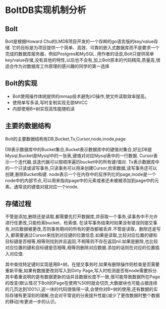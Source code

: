 # BoltDB实现机制分析

## Bolt
Bolt是根据Howard Chu的LMDB项目开发的一个存粹的go语言版的key/value存储.
它的目标是为项目提供一个简单、高效、可靠的嵌入式数据库而不是要求一个完成的数据库服务器，例如Postgres和MySQL.
用作者的话说,Bolt只提供简单key/value存储,没有其他的特性,以后也不会有,加上Bolt原本的代码精简,质量高,很适合作为对数据库工作原理的感兴趣的同学的第一选择

## Bolt的实现
* Bolt使用操作体统提供的mmap技术避免I/O操作,使文件读取效率提高。
* 使用单写多读,写时复制实现无锁MVCC
* 内部使用B+树实现高性能随机读

## 主要的数据结构
Bolt的主要数据结构有DB,Bucket,Tx,Cursor,node,inode,page

DB表示数据库中的Bucket集合,Bucket表示数据库中的键值对集合,好比DB是Mysql,Bucket是Mysql中的一张表,键值对对应Mysql表中的一行数据. Cursor表示一个迭代器,该迭代器可以按顺序遍历bucket中的所有键/值对. Tx表示数据库中的一个只读或读写事务,只读事务可以用来创建Cursor,检索数据,读写事务还可以创建,删除Bucket和键. node表示一个在内存中的反序列化的page,inode是一个node中的内部节点,可以用来指向page中的元素或者还未被被添加到page中的元素。通常说的键值对就对应一个inode.

## 存储过程
不管是添加,删除还是读取,都需要先打开数据库,并获取一个事务,读事务中不允许进行任更改,只能检索bucket、检索值. 在读写事务结束时如果没有错误则提交事务,对应数据被更改,否则事务期间的所有的更改都被丢弃.不管是读取，删除还是写入,都需要通过Cursor来找到对应键的位置信息.如果是读取,比较对应位置的键和目标键是否相等,相等则找到并且返回,不相等则不存在返回nil.如果是删除,也比较对应位置的键和目标键是否相等,相等则删除对应数据.添加的话则在对应的位置插入对应值.

其中查找特定键的实现是用B+树。在提交事务时,如果有删除操作则检查是否需要重新平衡,如果有数据更改则写入到Dirty Page,写入时检测是否有node需要拆分.其中着重说明的是有数据更新的话并且数据长度不一致,很可能导致数据所在Page的改变(默认情况下Bolt的Page在使用%50时就会切页,大数据块也可能占据连续的几页达到100%),这一块的代码很值得一读,会使你对B+树的使用,还有数据的实际存储有更深刻的理解,也会对平常说的分表提升性能(减少了更改数据时整个数据的移动)有更进一步的认识。




